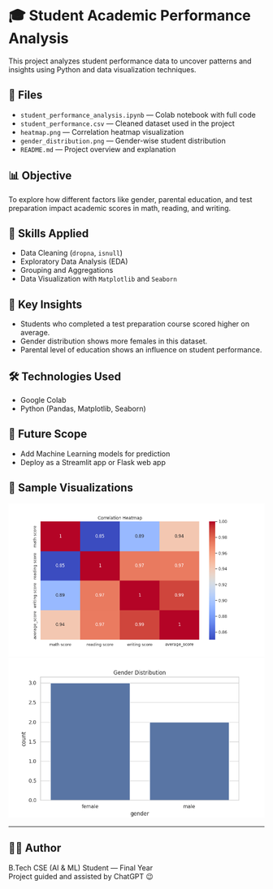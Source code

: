 # 🎓 Student Academic Performance Analysis

This project analyzes student performance data to uncover patterns and insights using Python and data visualization techniques.

## 📂 Files

- `student_performance_analysis.ipynb` — Colab notebook with full code
- `student_performance.csv` — Cleaned dataset used in the project
- `heatmap.png` — Correlation heatmap visualization
- `gender_distribution.png` — Gender-wise student distribution
- `README.md` — Project overview and explanation

## 📊 Objective

To explore how different factors like gender, parental education, and test preparation impact academic scores in math, reading, and writing.

## 🧠 Skills Applied

- Data Cleaning (`dropna`, `isnull`)
- Exploratory Data Analysis (EDA)
- Grouping and Aggregations
- Data Visualization with `Matplotlib` and `Seaborn`

## 📌 Key Insights

- Students who completed a test preparation course scored higher on average.
- Gender distribution shows more females in this dataset.
- Parental level of education shows an influence on student performance.

## 🛠️ Technologies Used

- Google Colab
- Python (Pandas, Matplotlib, Seaborn)

## 🚀 Future Scope

- Add Machine Learning models for prediction
- Deploy as a Streamlit app or Flask web app

## 📸 Sample Visualizations

![Heatmap](heatmap.png)
![Gender Chart](gender_distribution.png)

---

## 👨‍💻 Author

B.Tech CSE (AI & ML) Student — Final Year  
Project guided and assisted by ChatGPT 😉

